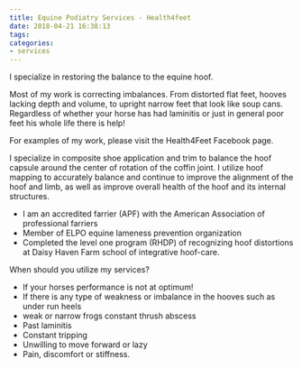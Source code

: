 ```yaml
---
title: Equine Podiatry Services - Health4feet
date: 2018-04-21 16:38:13
tags:
categories:
- services
---
```

I specialize in restoring the balance to the equine hoof.

Most of my work is correcting imbalances. From distorted flat feet, hooves lacking depth and volume, to upright narrow feet that look like soup cans. Regardless of whether your horse has had laminitis or just in general poor feet his whole life there is help!<!-- more -->

For examples of my work, please visit the Health4Feet Facebook page.

I specialize in composite shoe application and trim to balance the hoof capsule around the center of rotation of the coffin joint. I utilize hoof mapping to accurately balance and continue to improve the alignment of the hoof and limb, as well as improve overall health of the hoof and its internal structures.

* I am an accredited farrier (APF) with the American Association of professional farriers
* Member of ELPO equine lameness prevention organization
* Completed the level one program (RHDP) of recognizing hoof distortions at Daisy Haven Farm school of integrative hoof-care.

When should you utilize my services?

* If your horses performance is not at optimum!
* If there is any type of weakness or imbalance in the hooves such as under run heels
* weak or narrow frogs constant thrush abscess
* Past laminitis
* Constant tripping
* Unwilling to move forward or lazy
* Pain, discomfort or stiffness.